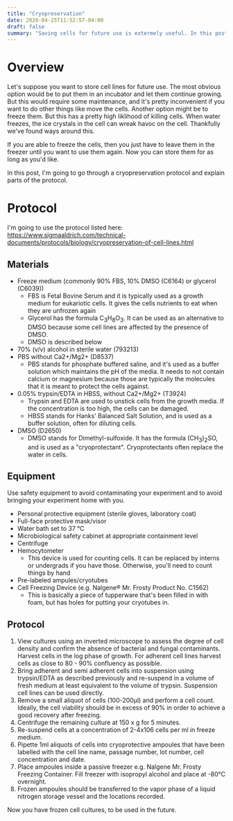 ```yaml
---
title: "Cryopreservation"
date: 2020-04-25T11:52:57-04:00
draft: false
summary: "Saving cells for future use is extermely useful. In this post, I go over a basic cryopreservation technique"
---
```


# Overview

Let's suppose you want to store cell lines for future use. The most obvious option would be to put them in an incubator and let them continue growing. But this would require some maintenance, and it's pretty inconvenient if you want to do other things like move the cells. Another option might be to freeze them. But this has a pretty high liklihood of killing cells. When water freezes, the ice crystals in the cell can wreak havoc on the cell. Thankfully we've found ways around this.

If you are able to freeze the cells, then you just have to leave them in the freezer until you want to use them again. Now you can store them for as long as you'd like.

In this post, I'm going to go through a cryopreservation protocol and explain parts of the protocol.

# Protocol

I'm going to use the protocol listed here: https://www.sigmaaldrich.com/technical-documents/protocols/biology/cryopreservation-of-cell-lines.html

## Materials

* Freeze medium (commonly 90% FBS, 10% DMSO (C6164) or glycerol (C6039))
  * FBS is Fetal Bovine Serum and it is typically used as a growth medium for eukariotic cells. It gives the cells nutrients to eat when they are unfrozen again
  * Glycerol has the formula C<sub style="font-size:small;vertical-align:sub">3</sub>H<sub style="font-size:small;vertical-align:sub">8</sub>O<sub style="font-size:small;vertical-align:sub">3</sub>. It can be used as an alternative to DMSO because some cell lines are affected by the presence of DMSO.
  * DMSO is described below
* 70% (v/v) alcohol in sterile water (793213)
* PBS without Ca2+/Mg2+ (D8537)
  * PBS stands for phosphate buffered saline, and it's used as a buffer solution which maintains the pH of the media. It needs to not contain calcium or magnesium because those are typically the molecules that it is meant to protect the cells against.
* 0.05% trypsin/EDTA in HBSS, without Ca2+/Mg2+ (T3924)
  * Trypsin and EDTA  are used to unstick cells from the growth media. If the concentration is too high, the cells can be damaged.
  * HBSS stands for Hanks' Balanced Salt Solution, and is used as a buffer solution, often for diluting cells.
* DMSO (D2650)
  * DMSO stands for Dimethyl-sulfoxide. It has the formula (CH<sub style="font-size:small;vertical-align:sub">3</sub>)<sub style="font-size:small;vertical-align:sub">2</sub>SO, and is used as a "cryoprotectant". Cryoprotectants often replace the water in cells. 

## Equipment

Use safety equipment to avoid contaminating your experiment and to avoid bringing your experiment home with you.

* Personal protective equipment (sterile gloves, laboratory coat)
* Full-face protective mask/visor
* Water bath set to 37 °C
* Microbiological safety cabinet at appropriate containment level
* Centrifuge
* Hemocytometer
  * This device is used for counting cells. It can be replaced by interns or undergrads if you have those. Otherwise, you'll need to count things by hand
* Pre-labeled ampules/cryotubes
* Cell Freezing Device (e.g. Nalgene® Mr. Frosty Product No. C1562)
  * This is basically a piece of tupperware that's been filled in with foam, but has holes for putting your cryotubes in.

## Protocol

1. View cultures using an inverted microscope to assess the degree of cell density and confirm the absence of bacterial and fungal contaminants. Harvest cells in the log phase of growth. For adherent cell lines harvest cells as close to 80 - 90% confluency as possible.
1. Bring adherent and semi adherent cells into suspension using trypsin/EDTA as described previously and re-suspend in a volume of fresh medium at least equivalent to the volume of trypsin. Suspension cell lines can be used directly.
1. Remove a small aliquot of cells (100-200μl) and perform a cell count. Ideally, the cell viability should be in excess of 90% in order to achieve a good recovery after freezing.
1. Centrifuge the remaining culture at 150 x g for 5 minutes.
1. Re-suspend cells at a concentration of 2-4x106 cells per ml in freeze medium.
1. Pipette 1ml aliquots of cells into cryoprotective ampoules that have been labelled with the cell line name, passage number, lot number, cell concentration and date.
1. Place ampoules inside a passive freezer e.g. Nalgene Mr. Frosty Freezing Container. Fill freezer with isopropyl alcohol and place at -80°C overnight.
1. Frozen ampoules should be transferred to the vapor phase of a liquid nitrogen storage vessel and the locations recorded.

Now you have frozen cell cultures, to be used in the future.

